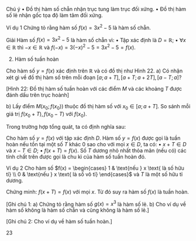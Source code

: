 Chú ý
• Đồ thị hàm số chẵn nhận trục tung làm trục đối xứng.
• Đồ thị hàm số lẻ nhận gốc tọa độ làm tâm đối xứng.

Ví dụ 1 Chứng tỏ rằng hàm số $f(x) = 3x^2 - 5$ là hàm số chẵn.

Giải
Hàm số $f(x) = 3x^2 - 5$ là hàm số chẵn vì:
• Tập xác định là $D = \mathbb{R}$;
• $\forall x \in \mathbb{R}$ thì $-x \in \mathbb{R}$ và $f(-x) = 3(-x)^2 - 5 = 3x^2 - 5 = f(x)$.

2. Hàm số tuần hoàn

Cho hàm số $y = f(x)$ xác định trên $\mathbb{R}$ và có đồ thị như Hình 22.
a) Có nhận xét gì về đồ thị hàm số trên mỗi đoạn $[a ; a + T], [a + T ; a + 2T], [a - T ; a]$?

[Hình 22: Đồ thị hàm số tuần hoàn với các điểm $M$ và các khoảng $T$ được đánh dấu trên trục hoành]

b) Lấy điểm $M (x_0 ; f(x_0))$ thuộc đồ thị hàm số với $x_0 \in [a ; a + T]$. So sánh mỗi giá trị $f(x_0 + T), f(x_0 - T)$ với $f(x_0)$.

Trong trường hợp tổng quát, ta có định nghĩa sau:

Cho hàm số $y = f(x)$ với tập xác định $D$. Hàm số $y = f(x)$ được gọi là tuần hoàn nếu tồn tại một số $T$ khác 0 sao cho với mọi $x \in D$, ta có:
• $x + T \in D$ và $x - T \in D$;
• $f(x + T) = f(x)$.
Số $T$ dương nhỏ nhất thỏa mãn (nếu có) các tính chất trên được gọi là chu kì của hàm số tuần hoàn đó.

Ví dụ 2 Cho hàm số $f(x) = \begin{cases}
1 & \text{nếu } x \text{ là số hữu tỉ} \\
0 & \text{nếu } x \text{ là số vô tỉ}
\end{cases}$
và $T$ là một số hữu tỉ dương.

Chứng minh: $f(x + T) = f(x)$ với mọi $x$. Từ đó suy ra hàm số $f(x)$ là tuần hoàn.

[Ghi chú 1: a) Chứng tỏ rằng hàm số $g(x) = x^3$ là hàm số lẻ.
b) Cho ví dụ về hàm số không là hàm số chẵn và cũng không là hàm số lẻ.]

[Ghi chú 2: Cho ví dụ về hàm số tuần hoàn.]

23